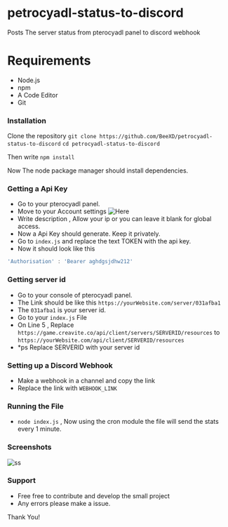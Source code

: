 # petrocyadl-status-to-discord
Posts The server status from pterocyadl panel to discord webhook

# Requirements
* Node.js
* npm
* A Code Editor
* Git

### Installation
Clone the repository `git clone https://github.com/BeeXD/petrocyadl-status-to-discord`
`cd petrocyadl-status-to-discord`

Then write `npm install`


Now The node package manager should install dependencies.

### Getting a Api Key
* Go to your pterocyadl panel.
* Move to your Account settings
![Here](https://i.imgur.com/7qnHmbw.png)
* Write description , Allow your ip or you can leave it blank for global access.
* Now a Api Key should generate. Keep it privately.
* Go to `index.js` and replace the text TOKEN with the api key.
* Now it should look like this 
```js
'Authorisation' : 'Bearer aghdgsjdhw212'
```

### Getting server id 
* Go to your console of pterocyadl panel.
* The Link should be like this `https://yourWebsite.com/server/031afba1`
* The `031afba1` is your server id.
* Go to your `index.js` File 
* On Line 5 , Replace `https://game.creavite.co/api/client/servers/SERVERID/resources` to `https://yourWebsite.com/api/client/SERVERID/resources`
* *ps Replace SERVERID with your server id

### Setting up a Discord Webhook
* Make a webhook in a channel and copy the link
* Replace the link with `WEBHOOK_LINK`

### Running the File
* `node index.js` , Now using the cron module the file will send the stats every 1 minute.

### Screenshots
![ss](https://cdn.discordapp.com/attachments/916933406636527696/929960718227365948/atlast.PNG)

### Support
* Free free to contribute and develop the small project
* Any errors please make a issue. 


Thank You!
